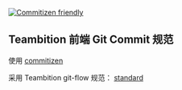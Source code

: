 [![Commitizen friendly](https://img.shields.io/badge/commitizen-friendly-brightgreen.svg)](https://www.npmjs.com/package/commitizen)

Teambition 前端 Git Commit 规范
------------------------------

使用 [commitizen](https://www.npmjs.com/package/commitizen)

采用 Teambition git-flow 规范： [standard](https://github.com/teambition/standard/blob/master/git-flow.md)
